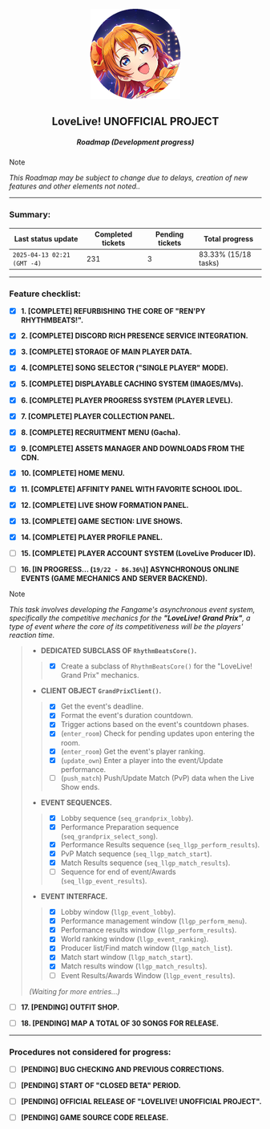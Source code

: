 <p align="center">
  <img width="180" height="180" src="https://github.com/CharlieFuu69/RenPy_RhythmBeats/blob/main/icons/llup_icon.png">
</p>

<h2 align="center"> LoveLive! UNOFFICIAL PROJECT </h2>
<h5 align="center"> Roadmap (Development progress) </h5>

> [!NOTE]
> _This Roadmap may be subject to change due to delays, creation of new features and other elements not noted.._

---

### Summary:

| Last status update             | Completed tickets   | Pending tickets    | Total progress         |
|---|---|---|---|
| `2025-04-13 02:21 (GMT -4)`    | 231                 | 3                  | 83.33% (15/18 tasks)   |

---

### Feature checklist:

- [x] **1. [COMPLETE] REFURBISHING THE CORE OF "REN'PY RHYTHMBEATS!".**

- [x] **2. [COMPLETE] DISCORD RICH PRESENCE SERVICE INTEGRATION.**

- [x] **3. [COMPLETE] STORAGE OF MAIN PLAYER DATA.**

- [x] **4. [COMPLETE] SONG SELECTOR ("SINGLE PLAYER" MODE).**

- [x] **5. [COMPLETE] DISPLAYABLE CACHING SYSTEM (IMAGES/MVs).**

- [x] **6. [COMPLETE] PLAYER PROGRESS SYSTEM (PLAYER LEVEL).**

- [x] **7. [COMPLETE] PLAYER COLLECTION PANEL.**

- [x] **8. [COMPLETE] RECRUITMENT MENU (Gacha).**

- [x] **9. [COMPLETE] ASSETS MANAGER AND DOWNLOADS FROM THE CDN.**

- [x] **10. [COMPLETE] HOME MENU.**

- [x] **11. [COMPLETE] AFFINITY PANEL WITH FAVORITE SCHOOL IDOL.**

- [x] **12. [COMPLETE] LIVE SHOW FORMATION PANEL.**

- [x] **13. [COMPLETE] GAME SECTION: LIVE SHOWS.**

- [x] **14. [COMPLETE] PLAYER PROFILE PANEL.**

- [ ] **15. [COMPLETE] PLAYER ACCOUNT SYSTEM (LoveLive Producer ID).**

- [ ] **16. [IN PROGRESS... (`19/22 - 86.36%`)] ASYNCHRONOUS ONLINE EVENTS (GAME MECHANICS AND SERVER BACKEND).**

> [!NOTE]
> *This task involves developing the Fangame's asynchronous event system, specifically the competitive mechanics for the **"LoveLive! Grand Prix"**, a type of event where the core of its competitiveness will be the players' reaction time.*

>    - **DEDICATED SUBCLASS OF `RhythmBeatsCore()`.**
>    >    - [x] Create a subclass of `RhythmBeatsCore()` for the "LoveLive! Grand Prix" mechanics.
>
>    - **CLIENT OBJECT `GrandPrixClient()`.**
>    >    - [x] Get the event's deadline.
>    >    - [x] Format the event's duration countdown.
>    >    - [x] Trigger actions based on the event's countdown phases.
>    >    - [x] (`enter_room`) Check for pending updates upon entering the room.
>    >    - [x] (`enter_room`) Get the event's player ranking.
>    >    - [x] (`update_own`) Enter a player into the event/Update performance.
>    >    - [ ] (`push_match`) Push/Update Match (PvP) data when the Live Show ends.
>
>    - **EVENT SEQUENCES.**
>    >    - [x] Lobby sequence (`seq_grandprix_lobby`).
>    >    - [x] Performance Preparation sequence (`seq_grandprix_select_song`).
>    >    - [x] Performance Results sequence (`seq_llgp_perform_results`).
>    >    - [x] PvP Match sequence (`seq_llgp_match_start`).
>    >    - [x] Match Results sequence (`seq_llgp_match_results`).
>    >    - [ ] Sequence for end of event/Awards (`seq_llgp_event_results`).
>
>    - **EVENT INTERFACE.**
>    >    - [x] Lobby window (`llgp_event_lobby`).
>    >    - [x] Performance management window (`llgp_perform_menu`).
>    >    - [x] Performance results window (`llgp_perform_results`).
>    >    - [x] World ranking window (`llgp_event_ranking`).
>    >    - [x] Producer list/Find match window (`llgp_match_list`).
>    >    - [x] Match start window (`llgp_match_start`).
>    >    - [x] Match results window (`llgp_match_results`).
>    >    - [ ] Event Results/Awards Window (`llgp_event_results`).
>
>    _(Waiting for more entries...)_

- [ ] **17. [PENDING] OUTFIT SHOP.**

- [ ] **18. [PENDING] MAP A TOTAL OF 30 SONGS FOR RELEASE.**

---

### Procedures not considered for progress:

- [ ] **[PENDING] BUG CHECKING AND PREVIOUS CORRECTIONS.**

- [ ] **[PENDING] START OF "CLOSED BETA" PERIOD.**

- [ ] **[PENDING] OFFICIAL RELEASE OF "LOVELIVE! UNOFFICIAL PROJECT".**

- [ ] **[PENDING] GAME SOURCE CODE RELEASE.**
